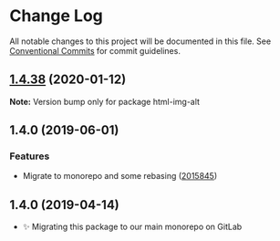 # Change Log

All notable changes to this project will be documented in this file.
See [Conventional Commits](https://conventionalcommits.org) for commit guidelines.

## [1.4.38](https://gitlab.com/codsen/codsen/compare/html-img-alt@1.4.37...html-img-alt@1.4.38) (2020-01-12)

**Note:** Version bump only for package html-img-alt





## 1.4.0 (2019-06-01)

### Features

- Migrate to monorepo and some rebasing ([2015845](https://gitlab.com/codsen/codsen/commit/2015845))

## 1.4.0 (2019-04-14)

- ✨ Migrating this package to our main monorepo on GitLab

